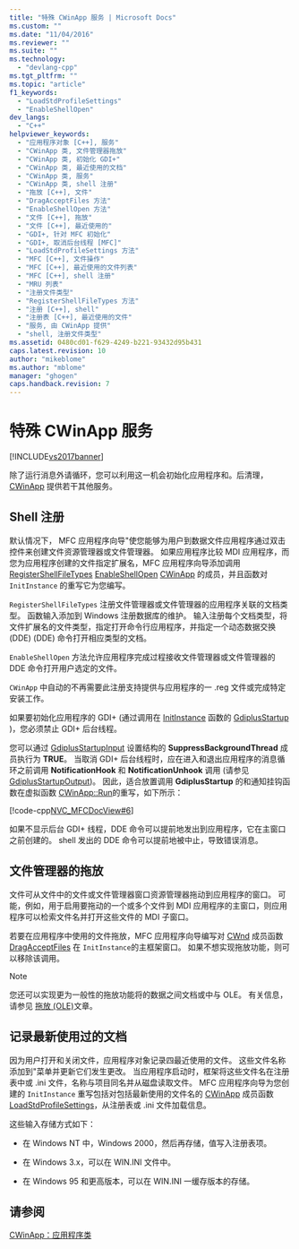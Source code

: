 ```yaml
---
title: "特殊 CWinApp 服务 | Microsoft Docs"
ms.custom: ""
ms.date: "11/04/2016"
ms.reviewer: ""
ms.suite: ""
ms.technology: 
  - "devlang-cpp"
ms.tgt_pltfrm: ""
ms.topic: "article"
f1_keywords: 
  - "LoadStdProfileSettings"
  - "EnableShellOpen"
dev_langs: 
  - "C++"
helpviewer_keywords: 
  - "应用程序对象 [C++], 服务"
  - "CWinApp 类, 文件管理器拖放"
  - "CWinApp 类, 初始化 GDI+"
  - "CWinApp 类, 最近使用的文档"
  - "CWinApp 类, 服务"
  - "CWinApp 类, shell 注册"
  - "拖放 [C++], 文件"
  - "DragAcceptFiles 方法"
  - "EnableShellOpen 方法"
  - "文件 [C++], 拖放"
  - "文件 [C++], 最近使用的"
  - "GDI+, 针对 MFC 初始化"
  - "GDI+, 取消后台线程 [MFC]"
  - "LoadStdProfileSettings 方法"
  - "MFC [C++], 文件操作"
  - "MFC [C++], 最近使用的文件列表"
  - "MFC [C++], shell 注册"
  - "MRU 列表"
  - "注册文件类型"
  - "RegisterShellFileTypes 方法"
  - "注册 [C++], shell"
  - "注册表 [C++], 最近使用的文件"
  - "服务, 由 CWinApp 提供"
  - "shell, 注册文件类型"
ms.assetid: 0480cd01-f629-4249-b221-93432d95b431
caps.latest.revision: 10
author: "mikeblome"
ms.author: "mblome"
manager: "ghogen"
caps.handback.revision: 7
---
```

# 特殊 CWinApp 服务
[!INCLUDE[vs2017banner](../assembler/inline/includes/vs2017banner.md)]

除了运行消息外请循环，您可以利用这一机会初始化应用程序和。后清理，[CWinApp](../mfc/reference/cwinapp-class.md) 提供若干其他服务。  
  
##  <a name="_core_shell_registration"></a> Shell 注册  
 默认情况下， MFC 应用程序向导"使您能够为用户到数据文件应用程序通过双击控件来创建文件资源管理器或文件管理器。  如果应用程序比较 MDI 应用程序，而您为应用程序创建的文件指定扩展名，MFC 应用程序向导添加调用 [RegisterShellFileTypes](../Topic/CWinApp::RegisterShellFileTypes.md) [EnableShellOpen](../Topic/CWinApp::EnableShellOpen.md) [CWinApp](../mfc/reference/cwinapp-class.md) 的成员，并且函数对 `InitInstance` 的重写它为您编写。  
  
 `RegisterShellFileTypes` 注册文件管理器或文件管理器的应用程序关联的文档类型。  函数输入添加到 Windows 注册数据库的维护。  输入注册每个文档类型，将文件扩展名的文件类型，指定打开命令行应用程序，并指定一个动态数据交换 \(DDE\) \(DDE\) 命令打开相应类型的文档。  
  
 `EnableShellOpen` 方法允许应用程序完成过程接收文件管理器或文件管理器的 DDE 命令打开用户选定的文件。  
  
 `CWinApp` 中自动的不再需要此注册支持提供与应用程序的一 .reg 文件或完成特定安装工作。  
  
 如果要初始化应用程序的 GDI\+ \(通过调用在 [InitInstance](../Topic/CWinApp::InitInstance.md) 函数的 [GdiplusStartup](_gdiplus_FUNC_GdiplusStartup_token_input_output_) \)，您必须禁止 GDI\+ 后台线程。  
  
 您可以通过 [GdiplusStartupInput](_gdiplus_STRUC_GdiplusStartupInput) 设置结构的 **SuppressBackgroundThread** 成员执行为 **TRUE**。  当取消 GDI\+ 后台线程时，应在进入和退出应用程序的消息循环之前调用 **NotificationHook** 和 **NotificationUnhook** 调用 \(请参见 [GdiplusStartupOutput](_gdiplus_STRUC_GdiplusStartupOutput)\)。  因此，适合放置调用 **GdiplusStartup** 的和通知挂钩函数在虚拟函数 [CWinApp::Run](../Topic/CWinApp::Run.md)的重写，如下所示：  
  
 [!code-cpp[NVC_MFCDocView#6](../mfc/codesnippet/CPP/special-cwinapp-services_1.cpp)]  
  
 如果不显示后台 GDI\+ 线程，DDE 命令可以提前地发出到应用程序，它在主窗口之前创建的。  shell 发出的 DDE 命令可以提前地被中止，导致错误消息。  
  
##  <a name="_core_file_manager_drag_and_drop"></a> 文件管理器的拖放  
 文件可从文件中的文件或文件管理器窗口资源管理器拖动到应用程序的窗口。  可能，例如，用于启用要拖动的一个或多个文件到 MDI 应用程序的主窗口，则应用程序可以检索文件名并打开这些文件的 MDI 子窗口。  
  
 若要在应用程序中使用的文件拖放，MFC 应用程序向导编写对 [CWnd](../mfc/reference/cwnd-class.md) 成员函数 [DragAcceptFiles](../Topic/CWnd::DragAcceptFiles.md) 在 `InitInstance`的主框架窗口。  如果不想实现拖放功能，则可以移除该调用。  
  
> [!NOTE]
>  您还可以实现更为一般性的拖放功能将的数据之间文档或中与 OLE。  有关信息，请参见 [拖放 \(OLE\)](../mfc/drag-and-drop-ole.md)文章。  
  
##  <a name="_core_keeping_track_of_the_most_recently_used_documents"></a> 记录最新使用过的文档  
 因为用户打开和关闭文件，应用程序对象记录四最近使用的文件。  这些文件名称添加到"菜单并更新它们发生更改。  当应用程序启动时，框架将这些文件名在注册表中或 .ini 文件，名称与项目同名并从磁盘读取文件。  MFC 应用程序向导为您创建的 `InitInstance` 重写包括对包括最新使用的文件名的 [CWinApp](../mfc/reference/cwinapp-class.md) 成员函数 [LoadStdProfileSettings](../Topic/CWinApp::LoadStdProfileSettings.md)，从注册表或 .ini 文件加载信息。  
  
 这些输入存储方式如下：  
  
-   在 Windows NT 中，Windows 2000，然后再存储，值写入注册表项。  
  
-   在 Windows 3.x，可以在 WIN.INI 文件中。  
  
-   在 Windows 95 和更高版本，可以在 WIN.INI 一缓存版本的存储。  
  
## 请参阅  
 [CWinApp：应用程序类](../mfc/cwinapp-the-application-class.md)